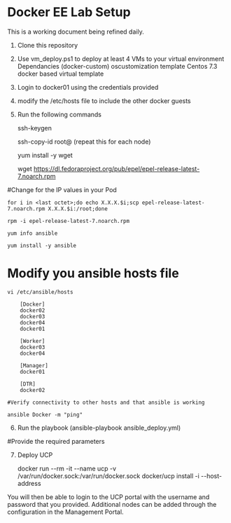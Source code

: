 # Docker EE Lab Setup

This is a working document being refined daily.

1. Clone this repository
2. Use vm_deploy.ps1 to deploy at least 4 VMs to your virtual environment
	Dependancies (docker-custom) oscustomization template
	Centos 7.3 docker based virtual template

3. Login to docker01 using the credentials provided
4. modify the /etc/hosts file to include the other docker guests
5. Run the following commands
	
	ssh-keygen
	
	ssh-copy-id root@<hostname> (repeat this for each node)
	
	yum install -y wget
	
	wget https://dl.fedoraproject.org/pub/epel/epel-release-latest-7.noarch.rpm
	
#Change for the IP values in your Pod
	
	for i in <last octet>;do echo X.X.X.$i;scp epel-release-latest-7.noarch.rpm X.X.X.$i:/root;done
	
	rpm -i epel-release-latest-7.noarch.rpm
	
	yum info ansible
	
	yum install -y ansible
	
# Modify you ansible hosts file 
	
	vi /etc/ansible/hosts
		
		[Docker]
		docker02
		docker03
		docker04
		docker01
		
		[Worker]
		docker03
		docker04

		[Manager]
		docker01

		[DTR]
		docker02

	#Verify connectivity to other hosts and that ansible is working
	
	ansible Docker -m "ping"

6.  Run the playbook (ansible-playbook ansible_deploy.yml)

#Provide the required parameters

7.  Deploy UCP
	
	docker run --rm -it --name ucp -v /var/run/docker.sock:/var/run/docker.sock docker/ucp install -i --host-address <hostname or address that cluster is accessed on>

You will then be able to login to the UCP portal with the username and password that you provided.
Additional nodes can be added through the configuration in the Management Portal.


